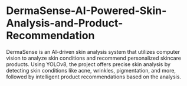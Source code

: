 # DermaSense-AI-Powered-Skin-Analysis-and-Product-Recommendation
DermaSense is an AI-driven skin analysis system that utilizes computer vision to analyze skin conditions and recommend personalized skincare products. Using YOLOv8, the project offers precise skin analysis by detecting skin conditions like acne, wrinkles, pigmentation, and more, followed by intelligent product recommendations based on the analysis.
